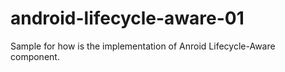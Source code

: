 # android-lifecycle-aware-01
Sample for how is the implementation of Anroid Lifecycle-Aware component.
